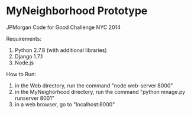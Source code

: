 MyNeighborhood Prototype
==============

JPMorgan Code for Good Challenge NYC 2014

Requirements:
1. Python 2.7.8 (with additional libraries)
2. Django 1.7.1
3. Node.js

How to Run:
1. in the Web directory, run the command "node web-server 8000"
2. in the MyNeighorhood directory, run the command "python mnage.py runserver 8001"
3. in a web browser, go to "localhost:8000"


